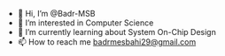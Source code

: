 - 👋 Hi, I’m @Badr-MSB
- 👀 I’m interested in Computer Science
- 🌱 I’m currently learning about System On-Chip Design 
- 📫 How to reach me badrmesbahi29@gmail.com

<!---
Badr-MSB/Badr-MSB is a ✨ special ✨ repository because its `README.md` (this file) appears on your GitHub profile.
You can click the Preview link to take a look at your changes.
--->
